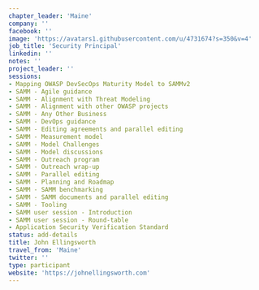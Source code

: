```yaml
---
chapter_leader: 'Maine'
company: ''
facebook: ''
image: 'https://avatars1.githubusercontent.com/u/4731674?s=350&v=4'
job_title: 'Security Principal'
linkedin: ''
notes: ''
project_leader: ''
sessions: 
- Mapping OWASP DevSecOps Maturity Model to SAMMv2
- SAMM - Agile guidance
- SAMM - Alignment with Threat Modeling
- SAMM - Alignment with other OWASP projects
- SAMM - Any Other Business
- SAMM - DevOps guidance
- SAMM - Editing agreements and parallel editing
- SAMM - Measurement model
- SAMM - Model Challenges
- SAMM - Model discussions
- SAMM - Outreach program
- SAMM - Outreach wrap-up
- SAMM - Parallel editing
- SAMM - Planning and Roadmap
- SAMM - SAMM benchmarking
- SAMM - SAMM documents and parallel editing
- SAMM - Tooling
- SAMM user session - Introduction
- SAMM user session - Round-table
- Application Security Verification Standard
status: add-details
title: John Ellingsworth
travel_from: 'Maine'
twitter: ''
type: participant
website: 'https://johnellingsworth.com'
---
```


<!-- put more details about participant here -->
